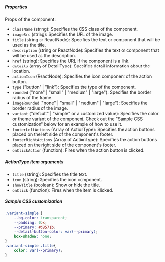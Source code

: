 ##### Properties

Props of the component:

- `className` (string): Specifies the CSS class of the component.
- `imageSrc` (string): Specifies the URL of the image.
- `title` (string or ReactNode): Specifies the text or component that will be used as the title.
- `description` (string or ReactNode): Specifies the text or component that will be used as the description.
- `href` (string): Specifies the URL if the component is a link.
- `details` (array of DetailType): Specifies detail information about the location.
- `actionIcon` (ReactNode): Specifies the icon component of the action button.
- `type` ("button" | "link"): Specifies the type of the component.
- `rounded` ("none" | "small" | "medium" | "large"): Specifies the border radius of the frame.
- `imageRounded` ("none" | "small" | "medium" | "large"): Specifies the border radius of the image.
- `variant` ("default" | "simple" or a customized value): Specifies the color or theme variant of the component. Check out the "Sample CSS customization" below for an example of how to use it.
- `footerLeftActions` (Array of ActionType): Specifies the action buttons placed on the left side of the component's footer.
- `footerRightActions` (Array of ActionType): Specifies the action buttons placed on the right side of the component's footer.
- `onClickAction` (function): Fires when the action button is clicked.

##### ActionType item arguments

- `title` (string): Specifies the title text.
- `icon` (string): Specifies the icon component.
- `showTitle` (boolean): Show or hide the title.
- `onClick` (function): Fires when the item is clicked.

##### Sample CSS customization

```css
.variant-simple {
    --bg-color: transparent;
    --padding: 0px;
    --primary: #d8571b;
    --detail-button-color: var(--primary);
    box-shadow: none;
}
.variant-simple .title{
    color: var(--primary);
}
```
